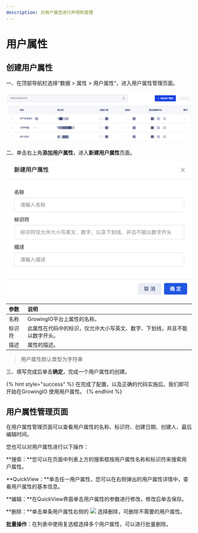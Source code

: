 ```yaml
---
description: 对用户属性进行声明和管理
---
```


# 用户属性

## 创建用户属性

一、在顶部导航栏选择“数据 &gt; 属性 &gt; 用户属性“，进入用户属性管理页面。

![&#x7528;&#x6237;&#x5C5E;&#x6027;&#x7BA1;&#x7406;&#x9875;&#x9762;](../../../.gitbook/assets/image%20%2863%29.png)

二、单击右上角**添加用户属性**，进入**新建用户属性**页面。

![&#x65B0;&#x5EFA;&#x7528;&#x6237;&#x5C5E;&#x6027;&#x9875;&#x9762;](../../../.gitbook/assets/image%20%28132%29.png)

| 参数 | 说明 |
| :--- | :--- |
| 名称 | GrowingIO平台上属性的名称。 |
| 标识符 | 此属性在代码中的标识，仅允许大小写英文、数字、下划线，并且不能以数字开头。 |
| 描述 | 属性的描述。 |

> 用户属性默认类型为字符串

三、填写完成后单击**确定**，完成一个用户属性的创建。

{% hint style="success" %}
在完成了配置，以及正确的代码实施后。我们即可开始在GrowingIO 使用用户属性。
{% endhint %}

## 用户属性管理页面

在用户属性管理页面可以查看用户属性的名称、标识符、创建日期、创建人、最后编辑时间。

您也可以对用户属性进行以下操作：

**搜索：**您可以在页面中列表上方的搜索框按用户属性名称和标识符来搜索用户属性。

**QuickView：**单击任一用户属性，您可以在右侧弹出的用户属性详情中，查看用户属性的基本信息。

**编辑：**在QuickView界面单击用户属性的参数进行修改，修改后单击保存。

**删除：**单击单条用户属性右侧的 ![](https://docs.growingio.com/.gitbook/assets/-Lo08UtW7H58ehFKeZ4g-LsycTyZaItbL8_Wigcx-LsyfkaafJ-8X2utJ9BbE782B9E782B9E782B9.png) 选择删除，可删除不需要的用户属性。

**批量操作**：在列表中使用复选框选择多个用户属性，可以进行批量删除。

